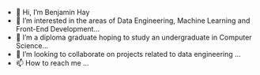 - 👋 Hi, I’m Benjamin Hay
- 👀 I’m interested in the areas of Data Engineering, Machine Learning and Front-End Development...
- 🌱 I’m a diploma graduate hoping to study an undergraduate in Computer Science...
- 💞️ I’m looking to collaborate on projects related to data engineering ...
- 📫 How to reach me ...

<!---
BennyHay/BennyHay is a ✨ special ✨ repository because its `README.md` (this file) appears on your GitHub profile.
You can click the Preview link to take a look at your changes.
--->
